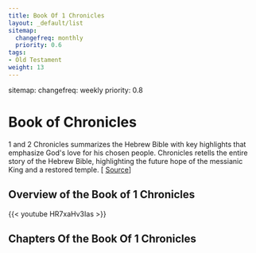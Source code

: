 ```yaml
---
title: Book Of 1 Chronicles
layout: _default/list
sitemap:
  changefreq: monthly
  priority: 0.6
tags:
- Old Testament
weight: 13
---
```

sitemap:
  changefreq: weekly
  priority: 0.8
# Book of Chronicles

1 and 2 Chronicles summarizes the Hebrew Bible with key highlights that emphasize God's love for his chosen people. Chronicles retells the entire story of the Hebrew Bible, highlighting the future hope of the messianic King and a restored temple. [ [Source](https://en.wikipedia.org/wiki/Books_of_Kings)]

## Overview of the Book of 1 Chronicles
{{< youtube HR7xaHv3Ias >}}

## Chapters Of the Book Of 1 Chronicles